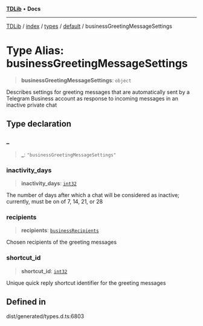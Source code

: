 [**TDLib**](../../../../../../README.md) • **Docs**

***

[TDLib](../../../../../../modules.md) / [index](../../../../../README.md) / [types](../../../README.md) / [default](../README.md) / businessGreetingMessageSettings

# Type Alias: businessGreetingMessageSettings

> **businessGreetingMessageSettings**: `object`

Describes settings for greeting messages that are automatically sent by a Telegram Business account as response to incoming messages in an inactive private chat

## Type declaration

### \_

> **\_**: `"businessGreetingMessageSettings"`

### inactivity\_days

> **inactivity\_days**: [`int32`](int32.md)

The number of days after which a chat will be considered as inactive; currently, must be on of 7, 14, 21, or 28

### recipients

> **recipients**: [`businessRecipients`](businessRecipients.md)

Chosen recipients of the greeting messages

### shortcut\_id

> **shortcut\_id**: [`int32`](int32.md)

Unique quick reply shortcut identifier for the greeting messages

## Defined in

dist/generated/types.d.ts:6803

